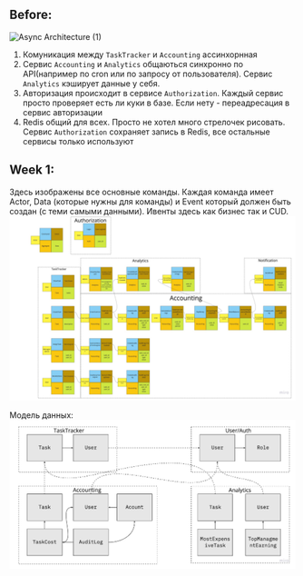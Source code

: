 ## Before:
![Async Architecture (1)](https://user-images.githubusercontent.com/12681237/138156257-b1b1b444-61d6-4568-91e8-37fa94810f62.jpg)
1. Комуникация между `TaskTracker` и `Accounting` ассинхорнная
2. Сервис `Accounting` и `Analytics` общаються синхронно по API(например по cron или по запросу от пользователя). Сервис `Analytics` кэширует данные у себя.
3. Авторизация происходит в сервисе `Authorization`. Каждый сервис просто проверяет есть ли куки в базе. Если нету - переадресация в сервис авторизации
4. Redis общий для всех. Просто не хотел много стрелочек рисовать. Сервис `Authorization` сохраняет запись в Redis, все остальные сервисы только используют

## Week 1:
Здесь изображены все основные команды. Каждая команда имеет Actor, Data (которые нужны для команды) и Event который должен быть создан (с теми самыми данными). Ивенты здесь как бизнес так и CUD.
![EventStorming](images/EventStorming.jpg)

Модель данных:
![DataModel](images/Data%20Model.jpg)
